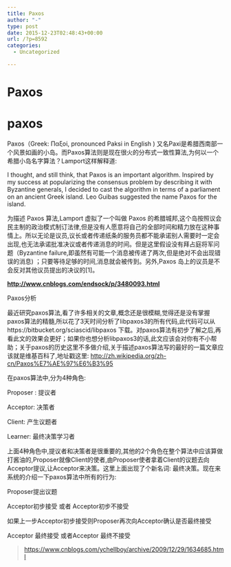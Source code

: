 ```yaml
---
title: Paxos
author: "-"
type: post
date: 2015-12-23T02:48:43+00:00
url: /?p=8592
categories:
  - Uncategorized

---
```

# Paxos
# paxos
  Paxos（Greek: Παξοί, pronounced Paksi in English ) 又名Paxi是希腊西南部一个风景如画的小岛。而Paxos算法则是现在很火的分布式一致性算法,为何以一个希腊小岛名字算法？Lamport这样解释道: 

I thought, and still think, that Paxos is an important algorithm.  Inspired by my success at popularizing the consensus problem by describing it with Byzantine generals, I decided to cast the algorithm in terms of a parliament on an ancient Greek island.  Leo Guibas suggested the name Paxos for the island.

为描述 Paxos 算法,Lamport 虚拟了一个叫做 Paxos 的希腊城邦,这个岛按照议会民主制的政治模式制订法律,但是没有人愿意将自己的全部时间和精力放在这种事情上。所以无论是议员,议长或者传递纸条的服务员都不能承诺别人需要时一定会出现,也无法承诺批准决议或者传递消息的时间。但是这里假设没有拜占庭将军问题（Byzantine failure,即虽然有可能一个消息被传递了两次,但是绝对不会出现错误的消息) ；只要等待足够的时间,消息就会被传到。另外,Paxos 岛上的议员是不会反对其他议员提出的决议的[1]。

**http://www.cnblogs.com/endsock/p/3480093.html**

Paxos分析
  
最近研究paxos算法,看了许多相关的文章,概念还是很模糊,觉得还是没有掌握paxos算法的精髓,所以花了3天时间分析了libpaxos3的所有代码,此代码可以从https://bitbucket.org/sciascid/libpaxos 下载。对paxos算法有初步了解之后,再看此文的效果会更好；如果你也想分析libpaxos3的话,此文应该会对你有不小帮助；关于paxos的历史这里不多做介绍,关于描述paxos算法写的最好的一篇文章应该就是维基百科了,地址戳这里: http://zh.wikipedia.org/zh-cn/Paxos%E7%AE%97%E6%B3%95


在paxos算法中,分为4种角色: 

Proposer : 提议者

Acceptor: 决策者

Client: 产生议题者

Learner: 最终决策学习者

上面4种角色中,提议者和决策者是很重要的,其他的2个角色在整个算法中应该算做打酱油的,Proposer就像Client的使者,由Proposer使者拿着Client的议题去向Acceptor提议,让Acceptor来决策。这里上面出现了个新名词: 最终决策。现在来系统的介绍一下paxos算法中所有的行为: 

Proposer提出议题
  
Acceptor初步接受 或者 Acceptor初步不接受
  
如果上一步Acceptor初步接受则Proposer再次向Acceptor确认是否最终接受
  
Acceptor 最终接受 或者Acceptor 最终不接受

>https://www.cnblogs.com/ychellboy/archive/2009/12/29/1634685.html